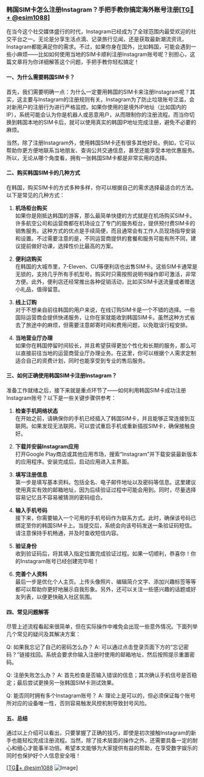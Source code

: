 ### 韩国SIM卡怎么注册Instagram？手把手教你搞定海外账号注册[[TG💪+ @esim1088](https://t.me/s/esim1088)]

在当今这个社交媒体盛行的时代，Instagram已经成为了全球范围内最受欢迎的社交平台之一。无论是分享生活点滴、记录旅行见闻，还是获取最新潮流资讯，Instagram都能满足你的需求。不过，如果你身在国外，比如韩国，可能会遇到一些小麻烦——比如如何使用当地的SIM卡顺利注册Instagram账号呢？别担心，这篇文章将为你详细解答这个问题，手把手教你轻松搞定！

#### 一、为什么需要韩国SIM卡？

首先，我们需要明确一点：为什么一定要用韩国的SIM卡来注册Instagram呢？其实，这主要与Instagram的注册规则有关。Instagram为了防止垃圾账号泛滥，会对新用户的注册行为进行严格监控。如果你使用的是境外IP地址（比如国内的IP），系统可能会认为你是机器人或恶意用户，从而限制你的注册流程。而当你切换到韩国本地的SIM卡后，就可以使用真实的韩国IP地址完成注册，避免不必要的麻烦。

当然，除了注册Instagram外，使用韩国SIM卡还有很多其他好处。例如，它可以帮助你更方便地联系当地朋友、查询公共交通信息，甚至还能享受本地优惠服务。所以，无论从哪个角度看，拥有一张韩国SIM卡都是非常实用的选择。

#### 二、购买韩国SIM卡的几种方式

在韩国，购买SIM卡的方式多种多样，你可以根据自己的需求选择最适合的方法。以下是常见的几种方式：

1. **机场柜台购买**  
   如果你是刚抵达韩国的游客，那么最简单快捷的方式就是在机场购买SIM卡。许多航空公司和运营商都在机场设立了专门的服务柜台，提供预付费SIM卡的销售服务。这种方式的优点是手续简便，而且通常会有工作人员现场指导安装和设置。不过需要注意的是，不同运营商提供的套餐和服务可能有所不同，建议提前做好功课，选择性价比最高的方案。

2. **便利店购买**  
   在韩国的大城市里，7-Eleven、CU等便利店也出售SIM卡。这些SIM卡通常是无锁的，支持几乎所有手机型号。购买时只需按照说明书操作即可激活，非常方便。此外，便利店还经常推出各种促销活动，比如买SIM卡送流量或者赠送小礼品，值得留意。

3. **线上订购**  
   对于不想亲自前往韩国的用户来说，在线订购SIM卡是一个不错的选择。一些国际运营商会提供快递服务，让你在家就能收到韩国SIM卡。虽然这种方式省去了旅途中的麻烦，但需要注意邮寄时间和费用问题，以免耽误行程安排。

4. **当地营业厅办理**  
   如果你在韩国停留时间较长，并且希望获得更加个性化和长期的服务，那么可以直接前往当地的运营商营业厅办理业务。在这里，你可以根据个人需求定制适合自己的资费计划，同时也能享受到专业的售后服务。

#### 三、如何正确使用韩国SIM卡注册Instagram？

准备工作就绪之后，接下来就是重点环节了——如何利用韩国SIM卡成功注册Instagram账号？以下是一些关键步骤供参考：

1. **检查手机网络状态**  
   在开始之前，请确保你的手机已经插入了韩国SIM卡，并且能够正常连接到互联网。如果发现无法联网，可以尝试重启手机或重新插拔SIM卡，确保接触良好。

2. **下载并安装Instagram应用**  
   打开Google Play商店或其他应用市场，搜索“Instagram”并下载安装最新版本的应用程序。安装完成后，启动应用进入主界面。

3. **填写注册信息**  
   第一步是填写基本资料。包括全名、电子邮件地址以及密码等信息。这里建议使用真实有效的邮箱地址，因为后续验证过程中可能会用到。同时，尽量选择容易记忆且不容易被猜测的密码组合。

4. **输入手机号码**  
   接下来，你需要输入一个可用的手机号码作为联系方式。此时，确保该号码已绑定至你的韩国SIM卡上。当提交后，系统会向该号码发送一条验证码短信。请注意保持手机畅通，并及时查收短信内容。

5. **验证身份**  
   收到验证码后，将其填入指定位置完成验证过程。如果一切顺利，恭喜你！你的Instagram账号已经创建完毕啦！

6. **完善个人资料**  
   最后一步是优化个人主页。上传头像照片、编辑简介文字、添加兴趣标签等等都可以帮助你更好地展示自我形象。另外，还可以关注一些感兴趣的话题或好友列表，以便更快融入社区氛围。

#### 四、常见问题解答

尽管上述流程看起来很简单，但在实际操作中难免会出现一些意外情况。下面列举几个常见的疑问及其解决方案：

Q: 如果我忘记了自己的密码怎么办？
A: 可以通过点击登录页面下方的“忘记密码？”链接找回。系统会要求你输入注册时使用的邮箱地址，然后按照提示重置密码。

Q: 注册失败怎么办？
A: 首先检查是否输入错误的信息；其次确认手机信号是否稳定；最后尝试更换另一张韩国SIM卡测试效果。

Q: 能否同时拥有多个Instagram账号？
A: 理论上是可以的，但必须保证每个账号所对应的设备唯一性，否则容易触发风控机制导致封号风险。

#### 五、总结

通过以上介绍可以看出，只要掌握了正确的技巧，即使是初次接触Instagram的新手也能轻松完成注册流程。当然，除了技术层面的操作之外，还需要具备一定的耐心和细心才能事半功倍。希望本文能够为大家提供有益的帮助，在享受数字娱乐的同时也保护好个人信息安全哦！

[[TG💪+ @esim1088](https://t.me/s/esim1088) ![Image](https://i.postimg.cc/4NQfJmqS/Snipaste-2025-05-13-00-14-12.png)]